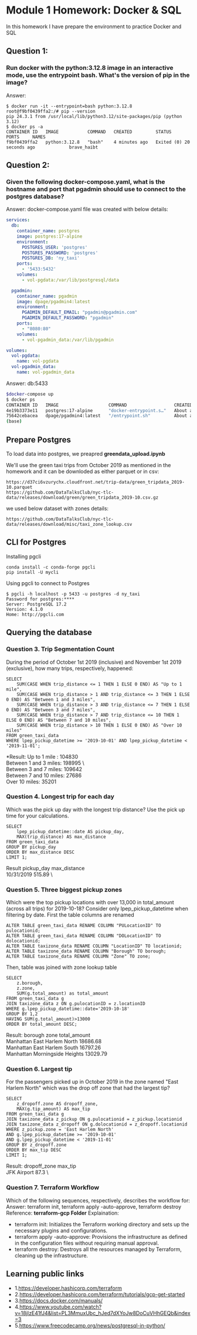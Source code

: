 #  Module 1 Homework: Docker & SQL
In this homework I have prepare the environment to practice Docker and SQL

## Question 1: 
### Run docker with the python:3.12.8 image in an interactive mode, use the entrypoint bash. What's the version of pip in the image?
Answer: 
```{sh}
$ docker run -it --entrypoint=bash python:3.12.8 
root@f9bf0439ffa2:/# pip --version
pip 24.3.1 from /usr/local/lib/python3.12/site-packages/pip (python 3.12)
$ docker ps -a
CONTAINER ID   IMAGE           COMMAND   CREATED         STATUS                      PORTS     NAMES
f9bf0439ffa2   python:3.12.8   "bash"    4 minutes ago   Exited (0) 20 seconds ago             brave_haibt
```
## Question 2: 
### Given the following docker-compose.yaml, what is the hostname and port that pgadmin should use to connect to the postgres database?
Answer: docker-compose.yaml file was created with below details:
```yaml
services:
  db:
    container_name: postgres
    image: postgres:17-alpine
    environment:
      POSTGRES_USER: 'postgres'
      POSTGRES_PASSWORD: 'postgres'
      POSTGRES_DB: 'ny_taxi'
    ports:
      - '5433:5432'
    volumes:
      - vol-pgdata:/var/lib/postgresql/data

  pgadmin:
    container_name: pgadmin
    image: dpage/pgadmin4:latest
    environment:
      PGADMIN_DEFAULT_EMAIL: "pgadmin@pgadmin.com"
      PGADMIN_DEFAULT_PASSWORD: "pgadmin"
    ports:
      - "8080:80"
    volumes:
      - vol-pgadmin_data:/var/lib/pgadmin  

volumes:
  vol-pgdata:
    name: vol-pgdata
  vol-pgadmin_data:
    name: vol-pgadmin_data
```
Answer: db:5433

```bash
$docker-compose up 
$ docker ps
CONTAINER ID   IMAGE                   COMMAND                  CREATED              STATUS              PORTS                           NAMES
4e19b3373e11   postgres:17-alpine      "docker-entrypoint.s…"   About a minute ago   Up About a minute   0.0.0.0:5433->5432/tcp          postgres
75642cebacea   dpage/pgadmin4:latest   "/entrypoint.sh"         About a minute ago   Up About a minute   443/tcp, 0.0.0.0:8080->80/tcp   pgadmin
(base)
```
##  Prepare Postgres
To load data into postgres, we preapred **greendata_upload.ipynb** 

We'll use the green taxi trips from October 2019 as mentioned in the homework and it can be downloded as either parquet or in csv:
```
https://d37ci6vzurychx.cloudfront.net/trip-data/green_tripdata_2019-10.parquet
https://github.com/DataTalksClub/nyc-tlc-data/releases/download/green/green_tripdata_2019-10.csv.gz
```
we used below dataset with zones details:
```
https://github.com/DataTalksClub/nyc-tlc-data/releases/download/misc/taxi_zone_lookup.csv
```
## CLI for Postgres
Installing pgcli
```{sh}
conda install -c conda-forge pgcli
pip install -U mycli
```
Using pgcli to connect to Postgres
```{sh}
$ pgcli -h localhost -p 5433 -u postgres -d ny_taxi
Password for postgres:****
Server: PostgreSQL 17.2
Version: 4.1.0
Home: http://pgcli.com
```
## Querying the database
### Question 3. Trip Segmentation Count
During the period of October 1st 2019 (inclusive) and November 1st 2019 (exclusive), how many trips, respectively, happened:
```{sql}
SELECT
    SUM(CASE WHEN trip_distance <= 1 THEN 1 ELSE 0 END) AS "Up to 1 mile",
    SUM(CASE WHEN trip_distance > 1 AND trip_distance <= 3 THEN 1 ELSE 0 END) AS "Between 1 and 3 miles",
    SUM(CASE WHEN trip_distance > 3 AND trip_distance <= 7 THEN 1 ELSE 0 END) AS "Between 3 and 7 miles",
    SUM(CASE WHEN trip_distance > 7 AND trip_distance <= 10 THEN 1 ELSE 0 END) AS "Between 7 and 10 miles",
    SUM(CASE WHEN trip_distance > 10 THEN 1 ELSE 0 END) AS "Over 10 miles"
FROM green_taxi_data
WHERE lpep_pickup_datetime >= '2019-10-01' AND lpep_pickup_datetime < '2019-11-01';
```
*Result:
Up to 1 mile	: 104830  \
Between 1 and 3 miles: 198995  \	
Between 3 and 7 miles: 109642	\
Between 7 and 10 miles: 27686	\
Over 10 miles: 35201

### Question 4. Longest trip for each day
Which was the pick up day with the longest trip distance? Use the pick up time for your calculations.
```{sql}
SELECT
    lpep_pickup_datetime::date AS pickup_day,
    MAX(trip_distance) AS max_distance
FROM green_taxi_data
GROUP BY pickup_day
ORDER BY max_distance DESC
LIMIT 1;
```
Result
pickup_day	max_distance  \
10/31/2019	515.89  \
### Question 5. Three biggest pickup zones
Which were the top pickup locations with over 13,000 in total_amount (across all trips) for 2019-10-18? Consider only lpep_pickup_datetime when filtering by date.
First the table columns are renamed 
```{sql}
ALTER TABLE green_taxi_data RENAME COLUMN "PULocationID" TO pulocationid;
ALTER TABLE green_taxi_data RENAME COLUMN "DOLocationID" TO dolocationid;
ALTER TABLE taxizone_data RENAME COLUMN "LocationID" TO locationid;
ALTER TABLE taxizone_data RENAME COLUMN "Borough" TO borough;
ALTER TABLE taxizone_data RENAME COLUMN "Zone" TO zone;
```
Then, table was joined with zone lookup table
```{sql}
SELECT
	z.borough,
	z.zone,
	SUM(g.total_amount) as total_amount
FROM green_taxi_data g
JOIN taxizone_data z ON g.pulocationID = z.locationID
WHERE g.lpep_pickup_datetime::date='2019-10-18'
GROUP BY 1,2
HAVING SUM(g.total_amount)>13000
ORDER BY total_amount DESC;
```
Result:
borough	             zone	         total_amount   \
Manhattan	 East Harlem North	  18686.68     \
Manhattan	 East Harlem South	  16797.26     \
Manhattan  Morningside Heights	13029.79

### Question 6. Largest tip
For the passengers picked up in October 2019 in the zone named "East Harlem North" which was the drop off zone that had the largest tip?
```{sql}
SELECT
    z_dropoff.zone AS dropoff_zone,
    MAX(g.tip_amount) AS max_tip
FROM green_taxi_data g
JOIN taxizone_data z_pickup ON g.pulocationid = z_pickup.locationid
JOIN taxizone_data z_dropoff ON g.dolocationid = z_dropoff.locationid
WHERE z_pickup.zone = 'East Harlem North'
AND g.lpep_pickup_datetime >= '2019-10-01'
AND g.lpep_pickup_datetime < '2019-11-01'
GROUP BY z_dropoff.zone
ORDER BY max_tip DESC
LIMIT 1;
```
Result:
dropoff_zone	   max_tip   \
JFK Airport	     87.3    \

### Question 7. Terraform Workflow 
Which of the following sequences, respectively, describes the workflow for:
Answer: terraform init, terraform apply -auto-approve, terraform destroy
Reference: **terraform-gcp Folder**
Explaination: 
- terraform init: Initializes the Terraform working directory and sets up the necessary plugins and configurations.
- terraform apply -auto-approve: Provisions the infrastructure as defined in the configuration files without requiring manual approval.
- terraform destroy: Destroys all the resources managed by Terraform, cleaning up the infrastructure.

## Learning public links
- 1.https://developer.hashicorp.com/terraform
- 2.https://developer.hashicorp.com/terraform/tutorials/gcp-get-started
- 3.https://docs.docker.com/manuals/
- 4.https://www.youtube.com/watch?v=18jIzE41fJ4&list=PL3MmuxUbc_hJed7dXYoJw8DoCuVHhGEQb&index=3
- 5.https://www.freecodecamp.org/news/postgresql-in-python/
